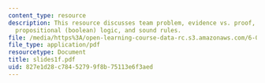 ```yaml
---
content_type: resource
description: This resource discusses team problem, evidence vs. proof, euler?s conjecture,
  propositional (boolean) logic, and sound rules.
file: /media/https%3A/open-learning-course-data-rc.s3.amazonaws.com/6-042j-mathematics-for-computer-science-fall-2005/827e1d28c78452799f8b75113e6f3aed_slides1f.pdf
file_type: application/pdf
resourcetype: Document
title: slides1f.pdf
uid: 827e1d28-c784-5279-9f8b-75113e6f3aed
---
```

